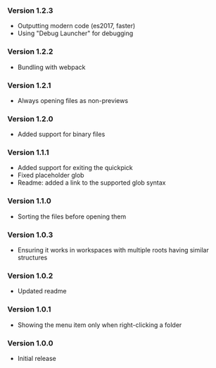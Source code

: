 ### Version 1.2.3
- Outputting modern code (es2017, faster)
- Using "Debug Launcher" for debugging

### Version 1.2.2
- Bundling with webpack

### Version 1.2.1
- Always opening files as non-previews

### Version 1.2.0
- Added support for binary files

### Version 1.1.1
- Added support for exiting the quickpick
- Fixed placeholder glob
- Readme: added a link to the supported glob syntax

### Version 1.1.0
- Sorting the files before opening them

### Version 1.0.3
- Ensuring it works in workspaces with multiple roots having similar structures

### Version 1.0.2
- Updated readme

### Version 1.0.1
- Showing the menu item only when right-clicking a folder

### Version 1.0.0
- Initial release
